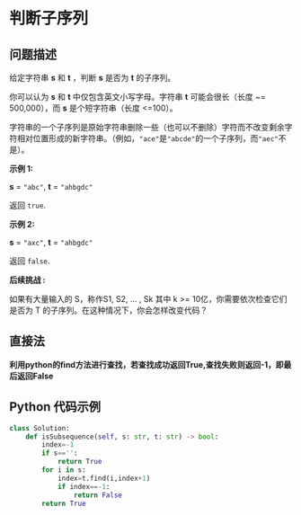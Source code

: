 # 判断子序列
## 问题描述
给定字符串 **s** 和 **t** ，判断 **s** 是否为 **t** 的子序列。

你可以认为 **s** 和 **t** 中仅包含英文小写字母。字符串 **t** 可能会很长（长度 ~= 500,000），而 **s** 是个短字符串（长度 <=100）。

字符串的一个子序列是原始字符串删除一些（也可以不删除）字符而不改变剩余字符相对位置形成的新字符串。（例如，```"ace"```是```"abcde"```的一个子序列，而```"aec"```不是）。

**示例 1:**

**s** = ```"abc"```, **t** = ```"ahbgdc"```

返回 ```true```.


**示例 2:**

**s** = ```"axc"```, **t** = ```"ahbgdc"```

返回 ```false```.

**后续挑战 :**

如果有大量输入的 S，称作S1, S2, ... , Sk 其中 k >= 10亿，你需要依次检查它们是否为 T 的子序列。在这种情况下，你会怎样改变代码？

## 直接法
**利用python的find方法进行查找，若查找成功返回True,查找失败则返回-1，即最后返回False**

## Python 代码示例
```python
class Solution:
    def isSubsequence(self, s: str, t: str) -> bool:
        index=-1
        if s=='':
            return True
        for i in s:
            index=t.find(i,index+1)
            if index==-1:
                return False
        return True
```
